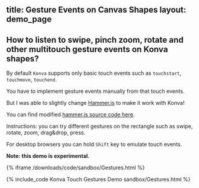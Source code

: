 title: Gesture Events on Canvas Shapes
layout: demo_page
---

## How to listen to swipe, pinch zoom, rotate and other multitouch gesture events on Konva shapes?

By default `Konva` supports only basic touch events such as `touchstart`, `touchmove`, `touchend`.

You have to implement gesture events manually from that touch events.

But I was able to slightly change [Hammer.js](https://hammerjs.github.io/) to make it work with Konva!

You can find modified [hammer.js source code here](/js/hammer-konva.js).

Instructions: you can try different gestures on the rectangle such as swipe, rotate, zoom, drag&drop, press.

For desktop browsers you can hold `Shift` key to emulate touch events.

**Note: this demo is experimental.**


{% iframe /downloads/code/sandbox/Gestures.html %}

{% include_code Konva Touch Gestures Demo sandbox/Gestures.html %}
